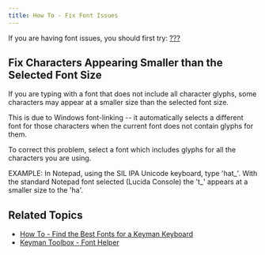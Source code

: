 ```yaml
---
title: How To - Fix Font Issues
---
```


If you are having font issues, you should first try: [???](#start_font)

## Fix Characters Appearing Smaller than the Selected Font Size

If you are typing with a font that does not include all character
glyphs, some characters may appear at a smaller size than the selected
font size.

This is due to Windows font-linking -- it automatically selects a
different font for those characters when the current font does not
contain glyphs for them.

To correct this problem, select a font which includes glyphs for all the
characters you are using.

EXAMPLE: In Notepad, using the SIL IPA Unicode keyboard, type 'hat\_'.
With the standard Notepad font selected (Lucida Console) the 't\_'
appears at a smaller size to the 'ha'.

## Related Topics

-   [How To - Find the Best Fonts for a Keyman Keyboard](../start/font)
-   [Keyman Toolbox - Font Helper](../basic/toolbox_tasks/fonthelper)
